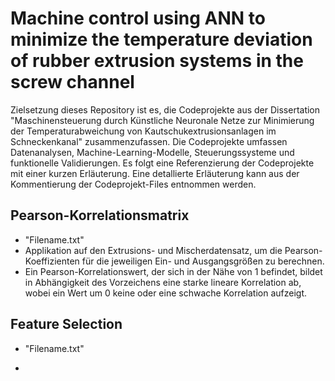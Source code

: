 # Machine control using ANN to minimize the temperature deviation of rubber extrusion systems in the screw channel

Zielsetzung dieses Repository ist es, die Codeprojekte aus der Dissertation "Maschinensteuerung durch Künstliche Neuronale Netze zur Minimierung der Temperaturabweichung von Kautschukextrusionsanlagen im Schneckenkanal" zusammenzufassen. Die Codeprojekte umfassen Datenanalysen, Machine-Learning-Modelle, Steuerungssysteme und funktionelle Validierungen. Es folgt eine Referenzierung der Codeprojekte mit einer kurzen Erläuterung. Eine detallierte Erläuterung kann aus der Kommentierung der Codeprojekt-Files entnommen werden. 

## Pearson-Korrelationsmatrix 
- "Filename.txt"
- Applikation auf den Extrusions- und Mischerdatensatz, um die Pearson-Koeffizienten für die jeweiligen Ein- und Ausgangsgrößen zu berechnen.
- Ein Pearson-Korrelationswert, der sich in der Nähe von 1 befindet, bildet in Abhängigkeit des Vorzeichens eine starke lineare Korrelation ab, wobei ein Wert um 0 keine oder eine schwache Korrelation aufzeigt.

## Feature Selection
- "Filename.txt"


- 

